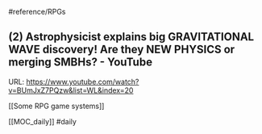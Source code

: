 #reference/RPGs


## (2) Astrophysicist explains big GRAVITATIONAL WAVE discovery! Are they NEW PHYSICS or merging SMBHs? - YouTube
URL: https://www.youtube.com/watch?v=BUmJxZ7PQzw&list=WL&index=20

[[Some RPG game systems]]

[[MOC_daily]]
#daily 